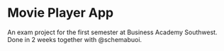 # Movie Player App

An exam project for the first semester at Business Academy Southwest.
Done in 2 weeks together with @schemabuoi.
